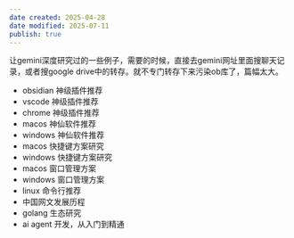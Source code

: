 ```yaml
---
date created: 2025-04-28
date modified: 2025-07-11
publish: true
---
```


让gemini深度研究过的一些例子，需要的时候，直接去gemini网址里面搜聊天记录，或者搜google drive中的转存。就不专门转存下来污染ob库了，篇幅太大。

- obsidian 神级插件推荐
- vscode 神级插件推荐
- chrome 神级插件推荐
- macos 神仙软件推荐
- windows 神仙软件推荐
- macos 快捷键方案研究
- windows 快捷键方案研究
- macos 窗口管理方案
- windows 窗口管理方案
- linux 命令行推荐
- 中国网文发展历程
- golang 生态研究
- ai agent 开发，从入门到精通
